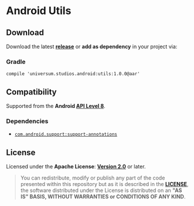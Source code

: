 Android Utils
===============

## Download ##

Download the latest **[release](https://github.com/universum-studios/android_utils/releases/tag/1.0.0 "Latest Releases page")** or **add as dependency** in your project via:

### Gradle ###

    compile 'universum.studios.android:utils:1.0.0@aar'

## Compatibility ##

Supported from the **Android [API Level 8](http://developer.android.com/about/versions/android-2.2.html "See API highlights")**.

### Dependencies ###

- [`com.android.support:support-annotations`](http://developer.android.com/tools/support-library/features.html#annotations)

## License ##

Licensed under the **Apache License**: **[Version 2.0](http://www.apache.org/licenses/LICENSE-2.0)** or later.

> You can redistribute, modify or publish any part of the code presented within this repository but as it is described in the [**LICENSE**](https://github.com/universum-studios/android_utils/blob/master/LICENSE.md), the software distributed under the License is distributed on an **"AS IS" BASIS, WITHOUT WARRANTIES or CONDITIONS OF ANY KIND**.
